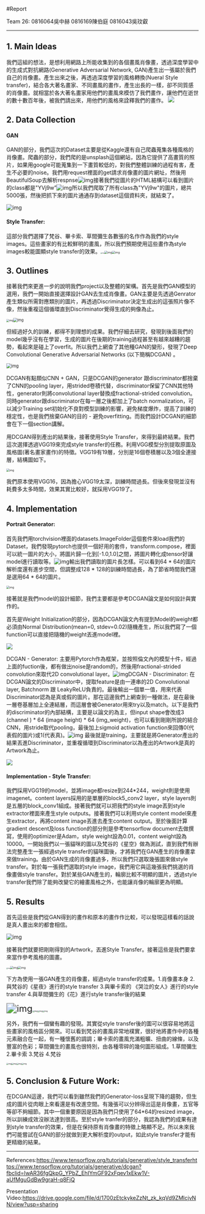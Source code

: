 #Report

Team 26: 0816064吳中赫 0816169陳伯庭 0816043吳玟叡

---

## 1. Main Ideas

我們這組的想法，是想利用網路上所能收集到的各個畫風肖像畫，透過深度學習中的生成式對抗網路(Generative Adversarial Network, GAN)產生出一張屬於我們自己的肖像畫。產生出來之後，再透過深度學習的風格轉換(Nueral Style transfer)，結合各大著名畫家、不同畫風的畫作，產生出長的一樣，卻不同質感的肖像畫。就相當於各大著名畫家用他們的畫風來模仿了我們畫作，讓他們在逝世的數十數百年後，被我們請出來，用他們的風格來詮釋我們的畫作。
![](https://i.imgur.com/EJccbLv.png)


## 2. Data Collection

#### GAN

GAN的部分，我們這次的Dataset主要是從Kaggle還有自己爬蟲蒐集各種風格的肖像畫。爬蟲的部分，我們爬的是unsplash這個網站，因為它提供了高畫質的照片，如果用google可能蒐集到一下畫質較低的，對我們整體訓練的過程有害，產生不必要的noise。我們用request裡面的get請求肖像畫的圖片網址，然後用BeautifulSoup去解析respnse![img](https://lh4.googleusercontent.com/__bJIN4cRCPbUoi8uo_i1JU4HioMalHW5XB8rBl89njfqVnSU-bEdxOCHYmcBOC3kJoUZ4GRQJ3wr4IP4aXtj5t11Z6IgXWNOvDVGHrB_icMHmztFEGAGdCcPD03FZ8BhDXF5fJ4vAs4LKG4PA)接著我們從圖片的HTML結構可以看到圖片的class都是"YVj9w”![img](https://lh4.googleusercontent.com/zHXrntPdzq3PwyB-mQfjub1_nFYGpYw-ldYbYZo3ydkEamH7tb7pkV5WAXESc7umbVQ4Ue9TtUynqM7M1NbqR5JEO_yiVmy2zu40eIQwolN72pcydfl3OhRi1c9l_JHw4LyxQati9QMoJf-EAQ)所以我們爬取了所有class為"YVj9w"的圖片，總共5000張，然後把抓下來的圖片通通存到dataset這個資料夾，就結束了。

![img](https://lh6.googleusercontent.com/AQnfmF-GlIjBRrgtoOMInVPV6t1D2z2QcV5hyorX71hIQbqtf9KEvFlvwuyswTCkXYLSXxeVUt98uKWiYilA2dA7XkMDXeIE2YocLr68qhNXmmUPDfBV4Bn0_3Za_AY6oefhW0NGsns7vyYzkQ)

#### Style Transfer:

這部分我們選擇了梵谷、畢卡索、草間彌生各數張的名作作為我們的style images。這些畫家的有比較鮮明的畫風，所以我們預期使用這些畫作為style images較能圖顯style transfer的效果。<img src="https://lh3.googleusercontent.com/fIa8NUO7JtUfq0_s_XpBd-HqNrPp7yHupP0EX34gr_xTLUUFV7_xQI0k6Wv6dxglHq9FK9JP0ovJyYHLyOiTnPQatl1yrMscb9a6AJOuMNYX4r4NnM348nDZFd8iUWnFY8eWvLrumRtIvD_eyvwBDw" alt="img" style="zoom: 25%;" /><img src="https://lh4.googleusercontent.com/4o96XKeeniBJHNNS13bgqbzw3prtkv_t-2drS3mwk3H0weKyjWgyEbXSiDCn_OcMPBgSpP2wWN_kCgMUt7pqHIa7gynzQ8ftWJfZYMMJfCsUh2r1RQGQoHi2ELMnv6bJ_53nbV37CeHBD_n-Cw" alt="img" style="zoom: 50%;" /><img src="https://lh3.googleusercontent.com/VGJBLJk-CS0igTWKe8212nlJ03BlKkmKQ7minmeHvLklSYKoP1KGkG_F7B8F-6nZVS0k0UEp7gDC3Rns7oq9i5Pt_GFm8tH4ypIlA7Ft_R7L4Wg71UcNbQT4hqhSCnDfdqa8-0x5oVHYUQYr2A" alt="img" style="zoom: 50%;" />

## 3. Outlines

接著我們來更進一步的說明我們project以及整體的架構。首先是我們GAN模型的選用，我們一開始直接選擇設計GAN去生成肖像畫。GAN主要是先透過Genrator產生類似所需對應類別的圖片，再透過Discriminator決定生成出的這張照片像不像，然後重複這個循環直到Discriminator覺得生成的夠像為止。

<img src="https://lh6.googleusercontent.com/7Jiw5vNSlgw7DDWWL8GfdcoDeM3QcgyCgNw8ShVbP85xcCQyv1zRF4tvUI64MY8fjRpsQO0dJgLP4d-NLmj7scoY-ihPfEc_YlBqm4nLhhnuMNfa7g2J4An-PeBtYX5xEtUTP6CB9_ALorhldg" alt="img" style="zoom: 45%;" /><img src="https://lh5.googleusercontent.com/BBYqWNO_0m7OoCfJ1MEc4iRBGet5cBURburmagwG4NE-J95FXu_gYq5CYRsBQbAfOIXHNmPkw-LmQkJvBkAh7TgTbBFAEuSzFgztz9ieIPXAfzjN9VSeRcs2XpBHXULpdTnn0StvRGMOgjAw6w" alt="img" style="zoom: 67%;" />

但經過好久的訓練，都得不到理想的成果。我們仔細去研究，發現到後面我們的model幾乎沒有在學習，生成的圖片在後期的training過程甚至有越來越糟的趨勢，看起來是碰上了overfit。所以我們上網查了其他種GAN的變形，發現了Deep Convolutional Generative Adversarial Networks (以下簡稱DCGAN) 。

<img src="https://lh4.googleusercontent.com/Oayc1Z2S0Fb_-IVYcJwZGM3tqiWZ60xIfX6_sukJT7_10YpXsOjVkh1pTIJj_RJfU_q2wRHkd0XaHExQ7r1fvPpITM9UA_c0QeUsSB7vFY5FlmHdlu0K_OnudRELurYaRMFoeZA6GPzcrQk9UA" alt="img" style="zoom:80%;" />

DCGAN有點類似CNN + GAN，只是DCGAN的generator 跟discriminator都捨棄了CNN的pooling layer，用strided卷積代替，discriminator保留了CNN其他特性，generator則將convolutional layer替換成fractional-strided convolution。同時generator跟discriminator在每一層之後都加上了batch normalization，可以減少Training set初始化不良對模型訓練的影響，避免梯度爆炸，提高了訓練的穩定性，也是我們捨棄GAN的目的 - 避免overfitting。而我們設計DCGAN的細節會在下一個section講解。

用DCGAN得到產出的結果後，接著使用Style Transfer，來得到最終結果。我們這次選擇透過VGG19來完成style transfer的任務。利用VGG模型分別提取原圖及風格圖(著名畫家畫作)的特徵。VGG19有19層，分別是16個卷積層以及3個全連接層，結構圖如下。

<img src="https://lh3.googleusercontent.com/IJaa5_K-KJPI3Rxn-h0BrM3sWhRCqlXUyLthKbwdRQjWxvfUGdzHZxUmmCvuW0mJkAIWk82XZ1SSqvGRhG2AM4iTL3XY32Sg9mrbyqEwIVUOCYo-NQCXMDmc-oprJcJUEPhuAO2JFf0e7sRSYQ" alt="img" style="zoom:50%;" />

我們原本使用VGG16，因為擔心VGG19太深，訓練時間過長。但後來發現並沒有耗費多太多時間，效果其實比較好，就採用VGG19了。

## 4. Implementation 

#### Portrait Generator:

首先我們用torchvision裡面的datasets.ImageFolder這個套件來load我們的Dataset，我們發現pytorch也提供一個好用的套件，transform.compose，裡面可以統一圖片的大小，將圖片歸一化到[-1.0,1.0]之間，將圖片轉化成tensor好讓model進行讀取等。![img](https://lh3.googleusercontent.com/doIk3z9gHgXb1A5E7lfJuAG1rEDEPyyOeDuUxdbby3fu4FeEaNsQqi4bcoG9O8JgTFD_IXainOp6dmTP0jYc_i7JFHV1y5MqI-4xcKa4Vqyo8fkQwt92ygUW2sPNiAv4iNHZ6Go9XA80s0IlDg)輸出我們讀取的圖片長怎樣。可以看到64 * 64的圖片解析度還有進步空間，但調整成128 * 128的訓練時間過長，為了節省時間我們還是選用64 * 64的圖片。

<img src="https://lh5.googleusercontent.com/RgzAAxKykDrgi-tWo763kzw1O5OEmwJsXY-Xa8i9qV0MlddDSSGJsugxLC-HLUtjzCReAbH7PTDp_g_ebxthIjdS7VdxjqiJtRiA2zbyUaSK8GEqsJ6Mcm-5kgYLOPnSQc7DTP9bfjZJCDxAnA" alt="img" style="zoom: 50%;" />

接著就是我們model的設計細節，我們主要都是參考DCGAN論文是如何設計與實作的。

首先是Weight Initialization的部分，因為DCGAN論文內有提到Model的weight都必須由Normal Distribution(mean=0, stdev=0.02)隨機產生，所以我們寫了一個function可以直接把隨機的weight丟進model裡。

![](https://i.imgur.com/NZYiCoP.png)


DCGAN - Generator: 主要用Pytorch作為框架，並按照倫文內的模型十件，經過上面的fuction後，都有做出noise是random的，然後用fractional-strided convolution來取代2D convolutional layer。![img](https://lh4.googleusercontent.com/75pEIMPyamiS_FsOy-qbf0JatgjwEwFyAKuUfGf_GIWEupU8HVypmBxOnnWNrAm_FhPAqvNzFqPdbCTnbxH74S5-iEtaj6k_0wKY38kX1lPvs0KgG_tvqAcB2V3yV24sVQNPWcCVA38__SN42g)DCGAN - Discriminator: 在DCGAN論文的Discriminator中，提取feature是由一連串的2D Convolutional layer, Batchnorm 跟 LeakyReLU負責的。最後輸出一個單一值，用來代表Discriminator認為是真或假的圖片。那在這邊我們上網查到一種做法，是在最後一層卷基層加上全連結層，而這層會被Generator用來try以及match。以下是我們的discriminator的內部結構，主要是以論文的為主，但input shape會改成3 (channel ) * 64 (image height) * 64 (img_weight)，也可以看到剛剛所說的結合CNN，用stride取代pooling，最後加上sigmoid activation function來回傳0(代表假的圖片)或1(代表真)。![img](https://lh4.googleusercontent.com/7-2oLMyPdtKEg6E4BG5DURUcng14FftWbGUtwN2PfPzPuoL3YIK55EuYuQqpTpWlcThrexcxsT3gdEQD5tgdydOG7OgY6KV8UjoOTp8h7YBhToMOOb9HxP2dfTHH5i9ERfnpBlHYZXszG2O5KQ)
最後就是training，主要就是將Generator產出的結果丟進Discriminator，並重複循環到Discriminator以為產出的Artwork是真的Artwork為止。

![](https://i.imgur.com/rDpMHpY.png)


#### Implementation - Style Transfer:

我們採用VGG19的model，並將image都resize到244*244，weight則是使用imagenet。content layers採用的是單層的block5_conv2 layer，style layers則是五層的block_conv1組成。接著我們就可以把我們的style image丟到style extractor裡面來產生style outputs。接著我們可以利用style content model來產生extractor，再將content image丟進去產生content output。至於後面計算gradient descent及loss function的部分則是參考tensorflow document去做撰寫，使用的optimizer是Adam，style weight設為0.01，content weight設為10000。一開始我們以一張貓咪的圖以及梵谷的《星空》做為測試，直到我們有辦法完整產生一張經過style transfer的貓咪圖後，才將我們在GAN產生的肖像畫拿來做training。由於GAN生成的肖像畫過多，所以我們只選取幾張圖來做style transfer。對於每一張我們選取的style image，我們用它與這幾張我們挑選的肖像畫做style transfer。對於某些GAN產生的，輪廓比較不明顯的圖片，透過style transfer我們除了能夠改變它的繪畫風格之外，也能讓肖像的輪廓更為明顯。

## 5. Results

首先這些是我們從GAN得到的畫作和原本的畫作作比較，可以發現這樣看的話說是真人畫出來的都會相信。

![img](https://lh6.googleusercontent.com/aRLzF9WEaSnXQV6J5chhnLO7PlYqVlxCjJzCkF2iyaqTRKTxpF689H2wFr-ysykQXTJ_xJkx3rQd4BqPTWBbGiK-Unoxwp02BNq5jTmy4KCDezBV834fxxnh9gPHPkKtUKLR-9qVNMchTgtvig)

接著我們就要把剛剛得到的Artwork，丟進Style Transfer。接著這些是我們要拿來當作參考風格的圖畫。

<img src="https://lh3.googleusercontent.com/fIa8NUO7JtUfq0_s_XpBd-HqNrPp7yHupP0EX34gr_xTLUUFV7_xQI0k6Wv6dxglHq9FK9JP0ovJyYHLyOiTnPQatl1yrMscb9a6AJOuMNYX4r4NnM348nDZFd8iUWnFY8eWvLrumRtIvD_eyvwBDw" alt="img" style="zoom: 25%;" /><img src="https://lh4.googleusercontent.com/4o96XKeeniBJHNNS13bgqbzw3prtkv_t-2drS3mwk3H0weKyjWgyEbXSiDCn_OcMPBgSpP2wWN_kCgMUt7pqHIa7gynzQ8ftWJfZYMMJfCsUh2r1RQGQoHi2ELMnv6bJ_53nbV37CeHBD_n-Cw" alt="img" style="zoom: 50%;" /><img src="https://lh3.googleusercontent.com/VGJBLJk-CS0igTWKe8212nlJ03BlKkmKQ7minmeHvLklSYKoP1KGkG_F7B8F-6nZVS0k0UEp7gDC3Rns7oq9i5Pt_GFm8tH4ypIlA7Ft_R7L4Wg71UcNbQT4hqhSCnDfdqa8-0x5oVHYUQYr2A" alt="img" style="zoom: 50%;" />

下方為使用一張GAN產生的肖像畫，經過style transfer的成果。1.肖像畫本身 2.與梵谷的《星夜》進行的style transfer 3.與畢卡索的 《哭泣的女人》進行的style transfer 4.與草間彌生的《花》進行style transfer後的結果

<img src="https://lh5.googleusercontent.com/gjoW8Nn5MGpK7urvrsxQkipJWr0GIMsceQjahRzzyKJh-GAMKw9OJrhoJe-Iqv3cDuw3JQ1KPeC5SLSviiwr8sswnSsKIcCNbyXmCUJqN44KW9ZSVKwwFDB9K-yt4zO411etGTUepKBus2PWZA" alt="img" style="zoom:170%;" /><img src="https://lh6.googleusercontent.com/dB0fXV38ZcvZ25Bnw73iDVmabxC3LysBmauDVpoxc2RAKYFWDwYISKk58JXw6Xlt_3Or1i0MhcmKh5K-u32LxvxYScy0EJ-jm4JIPp4UZ4srX3SpWCr56JvIh50k6OKV00JjB6-8VhAe4POK-w" alt="img" style="zoom:33%;" /><img src="https://lh5.googleusercontent.com/lKh8rOYNtuC22gcFQe954kaPcxG5JLsexh3GwBqjW-KtN9rF_DIS9GWMYJuvIonI-90_8YmDOI4o_5fUQ7Z5lQrYwB__SsvUT9VZkRXG-Bvrr3CghmYk_WF1xy6R10HtM2cYe2XrtgHVwQp5qA" alt="img" style="zoom:33%;" /><img src="https://lh6.googleusercontent.com/xaKiKsApjuzHBJb2ZNh8xe7S0w8Ys5LUwAaJJVWhKHD17gmRvGTn2a-mKrMJzlCI5_B8ofrH3Ochqh3HnOeqbdIGH9BZYlcRHc6usjuM_WpktRIoZGdpwTxJ_NR6f7Zrs2GIFndWCmr1-XMuCQ" alt="img" style="zoom:33%;" />

另外，我們有一個蠻有趣的發現。其實從style transfer後的圖可以很容易地將這些畫家的風格區分開來。可以看到梵谷的畫風非常地樸實，很好地將畫作中的各種元素融合在一起，有一種懷舊的調調；畢卡索的畫風充滿粗曠、扭曲的線條，以及豐富的色彩；草間彌生的畫風也很特別，由各種零碎的幾何圖形組成。1.草間彌生  2.畢卡索 3.梵谷 4.梵谷

<img src="https://lh4.googleusercontent.com/9IBlVJeL0I0oraQRGdEOG-shMkjBqS7JTxwjYmHgrk1hkJrnkSYTiVlzyMNWLncKrTZYapw7TP5MtDBLg5NfSq-pTin7Xqo5KbIIlyy4Ng3_NWFsFEg4kT1nHNqqmYIuTVxljMQofKVXU29QGA" alt="img" style="zoom:33%;" /><img src="https://lh4.googleusercontent.com/Hko9kNfxIWwyjL54jQmRCvXPwRPc6RYSJYzdbIs0_4HDhRybYS_44dFgEdE63fAnUrvBxRbAsujQ1b98yK49mKx5O3pCPacTWIysVuUDs6jF9qre8hIgaMohmvbH1UEq7u2ChKLHmEfhDjayWg" alt="img" style="zoom:33%;" /><img src="https://lh6.googleusercontent.com/0h0UNg0HS7OZN3Ba62j_tu1FfuBp0NylrAgizm8VlbtiMf0RF0wgH5ChjIfCmslBDb_AnILBXdSPVve9ikssEBtdanK0J1a30amNpbdHuPfF-1lK2rd6Ptvzgo4qhuziCwjCbrT4LYJtv8FIlA" alt="img" style="zoom:33%;" /><img src="https://lh4.googleusercontent.com/ag6Sw13v2vvCBIKEGySwxPK5uwN2gRDoXLavitVJV4d4wzBdRnF68jeXyZawySAp88FI9jy4oIIIg8y4SzSXBjtohs_Ffk-Vgv_0-e3sRzLzNth285j9vdYJFGMv0pYfXQ6sgKPSewj66hK_qA" alt="img" style="zoom:33%;" />

## 5. Conclusion & Future Work:	

在DCGAN這邊，我們可以看到雖然我們的Generator-loss呈現下降的趨勢，但生成的圖片從肉眼上來看還是有改進空間。有幾張可以分辨得出這是肖像畫，五官等等卻不夠細節。其中一個重要原因是因為我們只使用了64*64的resized image，所以訓練成效沒辦法達到很高。至於style tranfer的部分，我認為我們的成果有達到style transfer的效果，但是在保持原有肖像畫的特徵上略顯不足。所以未來我們可能嘗試在GAN的部分就做到更大解析度的output，如此style transfer才能有更精緻的結果。

---

References:https://www.tensorflow.org/tutorials/generative/style_transferhttps://www.tensorflow.org/tutorials/generative/dcgan?fbclid=IwAR36fgQkpG_YPbZ_EhIYmGF92xFqev1xEkw1V-aUfMguGdBw9graH-q8FjQ

Presentation Video:https://drive.google.com/file/d/1700zEtckykeZzNt_zk_kqVd9ZMlcjvNN/view?usp=sharing





